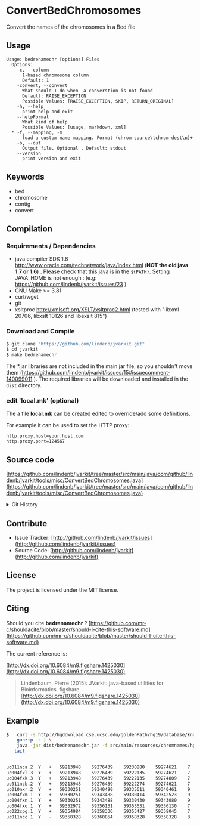 # ConvertBedChromosomes

Convert the names of the chromosomes in a Bed file


## Usage

```
Usage: bedrenamechr [options] Files
  Options:
    -c, --column
      1-based chromosome column
      Default: 1
    -convert, --convert
      What should I do when  a converstion is not found
      Default: RAISE_EXCEPTION
      Possible Values: [RAISE_EXCEPTION, SKIP, RETURN_ORIGINAL]
    -h, --help
      print help and exit
    --helpFormat
      What kind of help
      Possible Values: [usage, markdown, xml]
  * -f, --mapping, -m
      load a custom name mapping. Format (chrom-source\tchrom-dest\n)+
    -o, --out
      Output file. Optional . Default: stdout
    --version
      print version and exit

```


## Keywords

 * bed
 * chromosome
 * contig
 * convert


## Compilation

### Requirements / Dependencies

* java compiler SDK 1.8 http://www.oracle.com/technetwork/java/index.html (**NOT the old java 1.7 or 1.6**) . Please check that this java is in the `${PATH}`. Setting JAVA_HOME is not enough : (e.g: https://github.com/lindenb/jvarkit/issues/23 )
* GNU Make >= 3.81
* curl/wget
* git
* xsltproc http://xmlsoft.org/XSLT/xsltproc2.html (tested with "libxml 20706, libxslt 10126 and libexslt 815")


### Download and Compile

```bash
$ git clone "https://github.com/lindenb/jvarkit.git"
$ cd jvarkit
$ make bedrenamechr
```

The *.jar libraries are not included in the main jar file, so you shouldn't move them (https://github.com/lindenb/jvarkit/issues/15#issuecomment-140099011 ).
The required libraries will be downloaded and installed in the `dist` directory.

### edit 'local.mk' (optional)

The a file **local.mk** can be created edited to override/add some definitions.

For example it can be used to set the HTTP proxy:

```
http.proxy.host=your.host.com
http.proxy.port=124567
```
## Source code 

[https://github.com/lindenb/jvarkit/tree/master/src/main/java/com/github/lindenb/jvarkit/tools/misc/ConvertBedChromosomes.java](https://github.com/lindenb/jvarkit/tree/master/src/main/java/com/github/lindenb/jvarkit/tools/misc/ConvertBedChromosomes.java)


<details>
<summary>Git History</summary>

```
Mon May 15 10:41:51 2017 +0200 ; cont ; https://github.com/lindenb/jvarkit/commit/c13a658b2ed3bc5dd6ade57190e1dab05bf70612
Fri May 12 19:41:30 2017 +0200 ; fix make, empty doc ; https://github.com/lindenb/jvarkit/commit/52fcf6d46a779fd7153ebc032fae643d2e266e7e
Wed Apr 5 13:49:50 2017 +0200 ; cont, fix bug in findallcovatpos ; https://github.com/lindenb/jvarkit/commit/7db18c7fe90fd5bf64d3ff3a4505607a1974ce6b
Thu Jun 2 09:49:17 2016 +0200 ; cont ; https://github.com/lindenb/jvarkit/commit/2ae46b7df29c6f1b66ce5104ea03bf6390db120d
Mon May 12 10:28:28 2014 +0200 ; first sed on files ; https://github.com/lindenb/jvarkit/commit/79ae202e237f53b7edb94f4326fee79b2f71b8e8
Sun Feb 2 18:55:03 2014 +0100 ; cont ; https://github.com/lindenb/jvarkit/commit/abd24b56ec986dada1e5162be5bbd0dac0c2d57c
Tue Jan 28 13:07:40 2014 +0100 ; bed rename chr ; https://github.com/lindenb/jvarkit/commit/3d1fbea5935084195d0b854089efcf571e42e0c6
```

</details>

## Contribute

- Issue Tracker: [http://github.com/lindenb/jvarkit/issues](http://github.com/lindenb/jvarkit/issues)
- Source Code: [http://github.com/lindenb/jvarkit](http://github.com/lindenb/jvarkit)

## License

The project is licensed under the MIT license.

## Citing

Should you cite **bedrenamechr** ? [https://github.com/mr-c/shouldacite/blob/master/should-I-cite-this-software.md](https://github.com/mr-c/shouldacite/blob/master/should-I-cite-this-software.md)

The current reference is:

[http://dx.doi.org/10.6084/m9.figshare.1425030](http://dx.doi.org/10.6084/m9.figshare.1425030)

> Lindenbaum, Pierre (2015): JVarkit: java-based utilities for Bioinformatics. figshare.
> [http://dx.doi.org/10.6084/m9.figshare.1425030](http://dx.doi.org/10.6084/m9.figshare.1425030)



## Example

```bash
$   curl -s http://hgdownload.cse.ucsc.edu/goldenPath/hg19/database/knownGene.txt.gz |\
    gunzip -c | \
    java -jar dist/bedrenamechr.jar -f src/main/resources/chromnames/hg19_to_g1kv37.tsv -c 2 |\
   tail


uc011nca.2	Y	+	59213948	59276439	59230880	59274621	7	59213948,59222126,59230781,59233166,59252482,59272370,59274552,	59214117,59222281,59230919,59233257,59252550,59272463,59276439,	P51809	uc011nca.2
uc004fxl.3	Y	+	59213948	59276439	59222135	59274621	7	59213948,59222126,59230781,59233166,59252482,59272370,59274552,	59214117,59222216,59230919,59233257,59252550,59272463,59276439,	P51809-3	uc004fxl.3
uc004fxk.3	Y	+	59213948	59276439	59222135	59274809	7	59213948,59222126,59228291,59230781,59233166,59272370,59274552,	59214117,59222281,59228349,59230919,59233257,59272463,59276439,	P51809-2	uc004fxk.3
uc011ncb.2	Y	+	59213948	59276439	59222274	59274621	7	59213948,59222126,59230781,59233166,59252482,59272370,59274552,	59214117,59222277,59230919,59233257,59252550,59272463,59276439,	B4DE96	uc011ncb.2
uc010nxr.2	Y	+	59330251	59340490	59335611	59340461	9	59330251,59334000,59335576,59336119,59336347,59337090,59337948,59338753,59340193,	59330458,59334179,59335690,59336231,59336526,59337236,59338150,59338859,59340490,	B4E011	uc010nxr.2
uc004fxm.1	Y	+	59330251	59343488	59330414	59342523	9	59330251,59334078,59335552,59336119,59336354,59337119,59337948,59338753,59342486,	59330458,59334179,59335690,59336231,59336526,59337236,59338150,59338859,59343488,	B9ZVT0	uc004fxm.1
uc004fxn.1	Y	+	59330251	59343488	59330430	59343080	9	59330251,59335576,59336119,59336347,59337090,59337948,59338753,59340193,59342486,	59330458,59335690,59336231,59336526,59337236,59338150,59338859,59340278,59343488,	Q01113	uc004fxn.1
uc004fxo.1	Y	+	59352972	59356131	59353631	59356130	7	59352972,59354351,59354669,59354993,59355369,59355682,59355972,	59353819,59354463,59354816,59355130,59355505,59355884,59356131,	I3L0A4	uc004fxo.1
uc022cpg.1	Y	+	59354984	59358336	59355427	59358045	7	59354984,59355369,59355682,59355972,59356790,59357702,59357911,	59355130,59355505,59355884,59356131,59356943,59357771,59358336,	Q9NQA3	uc022cpg.1
uc011ncc.1	Y	-	59358328	59360854	59358328	59358328	3	59358328,59360006,59360500,	59359508,59360115,59360854,	uc011ncc.1

```


